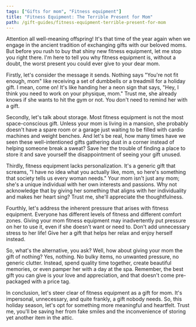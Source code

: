 ```yaml
---
tags: ["Gifts for mom", "Fitness equipment"]
title: "Fitness Equipment: The Terrible Present for Mom"
path: /gift-guides/fitness-equipment-terrible-present-for-mom
---
```


Attention all well-meaning offspring! It's that time of the year again when we engage in the ancient tradition of exchanging gifts with our beloved moms. But before you rush to buy that shiny new fitness equipment, let me stop you right there. I'm here to tell you why fitness equipment is, without a doubt, the worst present you could ever give to your dear mom.

Firstly, let's consider the message it sends. Nothing says "You're not fit enough, mom" like receiving a set of dumbbells or a treadmill for a holiday gift. I mean, come on! It's like handing her a neon sign that says, "Hey, I think you need to work on your physique, mom." Trust me, she already knows if she wants to hit the gym or not. You don't need to remind her with a gift.

Secondly, let's talk about storage. Most fitness equipment is not the most space-conscious gift. Unless your mom is living in a mansion, she probably doesn't have a spare room or a garage just waiting to be filled with cardio machines and weight benches. And let's be real, how many times have we seen these well-intentioned gifts gathering dust in a corner instead of helping someone break a sweat? Save her the trouble of finding a place to store it and save yourself the disappointment of seeing your gift unused.

Thirdly, fitness equipment lacks personalization. It's a generic gift that screams, "I have no idea what you actually like, mom, so here's something that society tells us every woman needs." Your mom isn't just any mom; she's a unique individual with her own interests and passions. Why not acknowledge that by giving her something that aligns with her individuality and makes her heart sing? Trust me, she'll appreciate the thoughtfulness.

Fourthly, let's address the inherent pressure that arises with fitness equipment. Everyone has different levels of fitness and different comfort zones. Giving your mom fitness equipment may inadvertently put pressure on her to use it, even if she doesn't want or need to. Don't add unnecessary stress to her life! Give her a gift that helps her relax and enjoy herself instead.

So, what's the alternative, you ask? Well, how about giving your mom the gift of nothing? Yes, nothing. No bulky items, no unwanted pressure, no generic clutter. Instead, spend quality time together, create beautiful memories, or even pamper her with a day at the spa. Remember, the best gift you can give is your love and appreciation, and that doesn't come pre-packaged with a price tag.

In conclusion, let's steer clear of fitness equipment as a gift for mom. It's impersonal, unnecessary, and quite frankly, a gift nobody needs. So, this holiday season, let's opt for something more meaningful and heartfelt. Trust me, you'll be saving her from fake smiles and the inconvenience of storing yet another item in the attic.